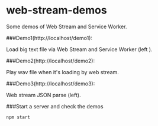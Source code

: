 # web-stream-demos
Some demos of Web Stream and Service Worker.

###Demo1(http://localhost/demo1):

Load big text file via Web Stream and Service Worker (left ).

###Demo2(http://localhost/demo2):

Play wav file when it's loading by web stream.

###Demo3(http://localhost/demo3):

Web stream JSON parse (left).

###Start a server and check the demos
```
npm start
```